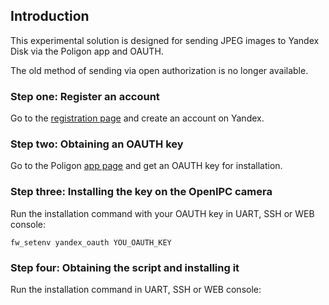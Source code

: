 ## Introduction

This experimental solution is designed for sending JPEG images to Yandex Disk via the Poligon app and OAUTH.

The old method of sending via open authorization is no longer available.

### Step one: Register an account

Go to the [registration page](https://passport.yandex.ru/auth/reg/portal) and create an account on Yandex.

### Step two: Obtaining an OAUTH key

Go to the Poligon [app page](https://yandex.ru/dev/disk/poligon) and get an OAUTH key for installation.

### Step three: Installing the key on the OpenIPC camera

Run the installation command with your OAUTH key in UART, SSH or WEB console:

```
fw_setenv yandex_oauth YOU_OAUTH_KEY
```

### Step four: Obtaining the script and installing it

Run the installation command in UART, SSH or WEB console:

```
```
